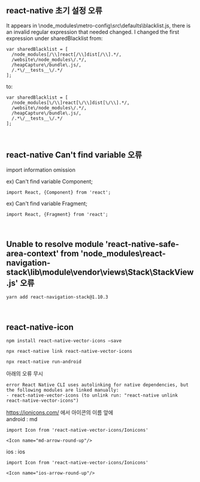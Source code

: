 ## react-native 초기 설정 오류


It appears in \node_modules\metro-config\src\defaults\blacklist.js, there is an invalid regular expression that needed changed. I changed the first expression under sharedBlacklist from:


```
var sharedBlacklist = [
  /node_modules[/\\]react[/\\]dist[/\\].*/,
  /website\/node_modules\/.*/,
  /heapCapture\/bundle\.js/,
  /.*\/__tests__\/.*/
];
```


to:


```
var sharedBlacklist = [
  /node_modules[\/\\]react[\/\\]dist[\/\\].*/,
  /website\/node_modules\/.*/,
  /heapCapture\/bundle\.js/,
  /.*\/__tests__\/.*/
];
```
<br>

## react-native Can't find variable 오류


import information omission


ex) Can't find variable Component;
```
import React, {Component} from 'react';
```

ex) Can't find variable Fragment;
```
import React, {Fragment} from 'react';
```
<br>

## Unable to resolve module 'react-native-safe-area-context' from 'node_modules\react-navigation-stack\lib\module\vendor\views\Stack\StackView.js' 오류


```
yarn add react-navigation-stack@1.10.3
```
<br>

## react-native-icon

```
npm install react-native-vector-icons —save

npx react-native link react-native-vector-icons

npx react-native run-android
```

아래의 오류 무시
```
error React Native CLI uses autolinking for native dependencies, but the following modules are linked manually:
- react-native-vector-icons (to unlink run: "react-native unlink react-native-vector-icons")
```

https://ionicons.com/ 에서 아이콘의 이름 앞에  
android : md
```
import Icon from 'react-native-vector-icons/Ionicons'

<Icon name="md-arrow-round-up"/>
```
ios : ios
```
import Icon from 'react-native-vector-icons/Ionicons'

<Icon name="ios-arrow-round-up"/>
```
